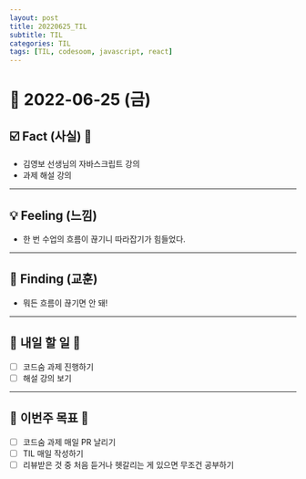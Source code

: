 ```yaml
---
layout: post
title: 20220625_TIL
subtitle: TIL
categories: TIL
tags: [TIL, codesoom, javascript, react]
---
```




# 📆 2022-06-25 (금)


## ☑️ Fact (사실) 📑

- 김영보 선생님의 자바스크립트 강의 
- 과제 해설 강의



***


## 💡 Feeling (느낌)

- 한 번 수업의 흐름이 끊기니 따라잡기가 힘들었다.

***



## 🎯 Finding (교훈)

- 뭐든 흐름이 끊기면 안 돼!

***




## 🎯 내일 할 일 🎯
- [ ] 코드숨 과제 진행하기
- [ ] 해설 강의 보기

***



## 🏁 이번주 목표 🏁
- [ ] 코드숨 과제 매일 PR 날리기
- [ ] TIL 매일 작성하기
- [ ] 리뷰받은 것 중 처음 듣거나 헷갈리는 게 있으면 무조건 공부하기

